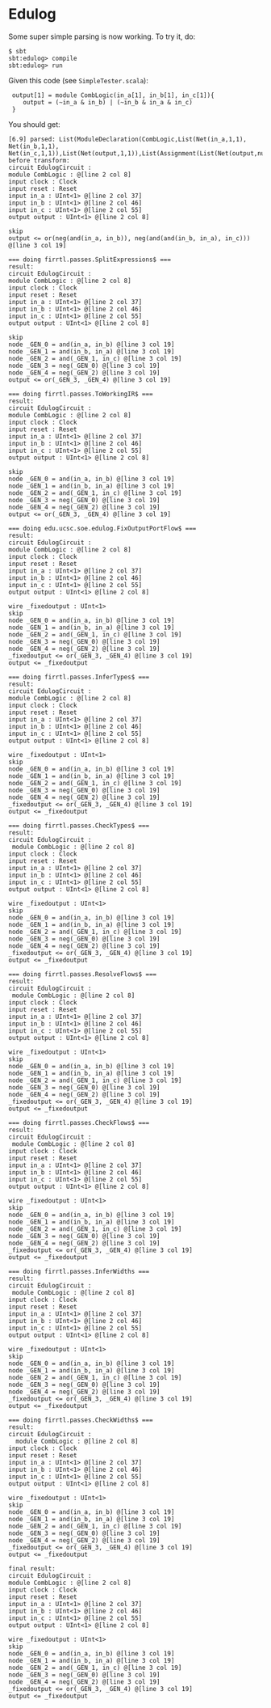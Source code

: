 # Edulog

Some super simple parsing is now working. To try it, do:

    $ sbt
    sbt:edulog> compile
    sbt:edulog> run

Given this code (see `SimpleTester.scala`):

     output[1] = module CombLogic(in_a[1], in_b[1], in_c[1]){
	    output = (~in_a & in_b) | (~in_b & in_a & in_c)
     }   

    
You should get:

	[6.9] parsed: List(ModuleDeclaration(CombLogic,List(Net(in_a,1,1), Net(in_b,1,1), Net(in_c,1,1)),List(Net(output,1,1)),List(Assignment(List(Net(output,null,null)),BinaryOp(BitwiseOr,UnaryOp(Complement,BinaryOp(BitwiseAnd,Net(in_a,null,null),Net(in_b,null,null))),UnaryOp(Complement,BinaryOp(BitwiseAnd,BinaryOp(BitwiseAnd,Net(in_b,null,null),Net(in_a,null,null)),Net(in_c,null,null))))))))
	before transform:
	circuit EdulogCircuit :
  	module CombLogic : @[line 2 col 8]
    input clock : Clock
    input reset : Reset
    input in_a : UInt<1> @[line 2 col 37]
    input in_b : UInt<1> @[line 2 col 46]
    input in_c : UInt<1> @[line 2 col 55]
    output output : UInt<1> @[line 2 col 8]

    skip
    output <= or(neg(and(in_a, in_b)), neg(and(and(in_b, in_a), in_c))) @[line 3 col 19]

	=== doing firrtl.passes.SplitExpressions$ ===
	result:
	circuit EdulogCircuit :
  	module CombLogic : @[line 2 col 8]
    input clock : Clock
    input reset : Reset
    input in_a : UInt<1> @[line 2 col 37]
    input in_b : UInt<1> @[line 2 col 46]
    input in_c : UInt<1> @[line 2 col 55]
    output output : UInt<1> @[line 2 col 8]

    skip
    node _GEN_0 = and(in_a, in_b) @[line 3 col 19]
    node _GEN_1 = and(in_b, in_a) @[line 3 col 19]
    node _GEN_2 = and(_GEN_1, in_c) @[line 3 col 19]
    node _GEN_3 = neg(_GEN_0) @[line 3 col 19]
    node _GEN_4 = neg(_GEN_2) @[line 3 col 19]
    output <= or(_GEN_3, _GEN_4) @[line 3 col 19]

	=== doing firrtl.passes.ToWorkingIR$ ===
	result:
	circuit EdulogCircuit :
  	module CombLogic : @[line 2 col 8]
    input clock : Clock
    input reset : Reset
    input in_a : UInt<1> @[line 2 col 37]
    input in_b : UInt<1> @[line 2 col 46]
    input in_c : UInt<1> @[line 2 col 55]
    output output : UInt<1> @[line 2 col 8]

    skip
    node _GEN_0 = and(in_a, in_b) @[line 3 col 19]
    node _GEN_1 = and(in_b, in_a) @[line 3 col 19]
    node _GEN_2 = and(_GEN_1, in_c) @[line 3 col 19]
    node _GEN_3 = neg(_GEN_0) @[line 3 col 19]
    node _GEN_4 = neg(_GEN_2) @[line 3 col 19]
    output <= or(_GEN_3, _GEN_4) @[line 3 col 19]

	=== doing edu.ucsc.soe.edulog.FixOutputPortFlow$ ===
	result:
	circuit EdulogCircuit :
  	module CombLogic : @[line 2 col 8]
    input clock : Clock
    input reset : Reset
    input in_a : UInt<1> @[line 2 col 37]
    input in_b : UInt<1> @[line 2 col 46]
    input in_c : UInt<1> @[line 2 col 55]
    output output : UInt<1> @[line 2 col 8]

    wire _fixedoutput : UInt<1>
    skip
    node _GEN_0 = and(in_a, in_b) @[line 3 col 19]
    node _GEN_1 = and(in_b, in_a) @[line 3 col 19]
    node _GEN_2 = and(_GEN_1, in_c) @[line 3 col 19]
    node _GEN_3 = neg(_GEN_0) @[line 3 col 19]
    node _GEN_4 = neg(_GEN_2) @[line 3 col 19]
    _fixedoutput <= or(_GEN_3, _GEN_4) @[line 3 col 19]
    output <= _fixedoutput

	=== doing firrtl.passes.InferTypes$ ===
	result:
	circuit EdulogCircuit :
  	module CombLogic : @[line 2 col 8]
    input clock : Clock
    input reset : Reset
    input in_a : UInt<1> @[line 2 col 37]
    input in_b : UInt<1> @[line 2 col 46]
    input in_c : UInt<1> @[line 2 col 55]
    output output : UInt<1> @[line 2 col 8]

    wire _fixedoutput : UInt<1>
    skip
    node _GEN_0 = and(in_a, in_b) @[line 3 col 19]
    node _GEN_1 = and(in_b, in_a) @[line 3 col 19]
    node _GEN_2 = and(_GEN_1, in_c) @[line 3 col 19]
    node _GEN_3 = neg(_GEN_0) @[line 3 col 19]
    node _GEN_4 = neg(_GEN_2) @[line 3 col 19]
    _fixedoutput <= or(_GEN_3, _GEN_4) @[line 3 col 19]
    output <= _fixedoutput

	=== doing firrtl.passes.CheckTypes$ ===
	result:
	circuit EdulogCircuit :
 	 module CombLogic : @[line 2 col 8]
    input clock : Clock
    input reset : Reset
    input in_a : UInt<1> @[line 2 col 37]
    input in_b : UInt<1> @[line 2 col 46]
    input in_c : UInt<1> @[line 2 col 55]
    output output : UInt<1> @[line 2 col 8]

    wire _fixedoutput : UInt<1>
    skip
    node _GEN_0 = and(in_a, in_b) @[line 3 col 19]
    node _GEN_1 = and(in_b, in_a) @[line 3 col 19]
    node _GEN_2 = and(_GEN_1, in_c) @[line 3 col 19]
    node _GEN_3 = neg(_GEN_0) @[line 3 col 19]
    node _GEN_4 = neg(_GEN_2) @[line 3 col 19]
    _fixedoutput <= or(_GEN_3, _GEN_4) @[line 3 col 19]
    output <= _fixedoutput

	=== doing firrtl.passes.ResolveFlows$ ===
	result:
	circuit EdulogCircuit :
 	 module CombLogic : @[line 2 col 8]
    input clock : Clock
    input reset : Reset
    input in_a : UInt<1> @[line 2 col 37]
    input in_b : UInt<1> @[line 2 col 46]
    input in_c : UInt<1> @[line 2 col 55]
    output output : UInt<1> @[line 2 col 8]

    wire _fixedoutput : UInt<1>
    skip
    node _GEN_0 = and(in_a, in_b) @[line 3 col 19]
    node _GEN_1 = and(in_b, in_a) @[line 3 col 19]
    node _GEN_2 = and(_GEN_1, in_c) @[line 3 col 19]
    node _GEN_3 = neg(_GEN_0) @[line 3 col 19]
    node _GEN_4 = neg(_GEN_2) @[line 3 col 19]
    _fixedoutput <= or(_GEN_3, _GEN_4) @[line 3 col 19]
    output <= _fixedoutput

	=== doing firrtl.passes.CheckFlows$ ===
	result:
	circuit EdulogCircuit :
 	 module CombLogic : @[line 2 col 8]
    input clock : Clock
    input reset : Reset
    input in_a : UInt<1> @[line 2 col 37]
    input in_b : UInt<1> @[line 2 col 46]
    input in_c : UInt<1> @[line 2 col 55]
    output output : UInt<1> @[line 2 col 8]

    wire _fixedoutput : UInt<1>
    skip
    node _GEN_0 = and(in_a, in_b) @[line 3 col 19]
    node _GEN_1 = and(in_b, in_a) @[line 3 col 19]
    node _GEN_2 = and(_GEN_1, in_c) @[line 3 col 19]
    node _GEN_3 = neg(_GEN_0) @[line 3 col 19]
    node _GEN_4 = neg(_GEN_2) @[line 3 col 19]
    _fixedoutput <= or(_GEN_3, _GEN_4) @[line 3 col 19]
    output <= _fixedoutput

	=== doing firrtl.passes.InferWidths ===
	result:
	circuit EdulogCircuit :
 	 module CombLogic : @[line 2 col 8]
    input clock : Clock
    input reset : Reset
    input in_a : UInt<1> @[line 2 col 37]
    input in_b : UInt<1> @[line 2 col 46]
    input in_c : UInt<1> @[line 2 col 55]
    output output : UInt<1> @[line 2 col 8]

    wire _fixedoutput : UInt<1>
    skip
    node _GEN_0 = and(in_a, in_b) @[line 3 col 19]
    node _GEN_1 = and(in_b, in_a) @[line 3 col 19]
    node _GEN_2 = and(_GEN_1, in_c) @[line 3 col 19]
    node _GEN_3 = neg(_GEN_0) @[line 3 col 19]
    node _GEN_4 = neg(_GEN_2) @[line 3 col 19]
    _fixedoutput <= or(_GEN_3, _GEN_4) @[line 3 col 19]
    output <= _fixedoutput

	=== doing firrtl.passes.CheckWidths$ ===
	result:
	circuit EdulogCircuit :
	  module CombLogic : @[line 2 col 8]
    input clock : Clock
    input reset : Reset
    input in_a : UInt<1> @[line 2 col 37]
    input in_b : UInt<1> @[line 2 col 46]
    input in_c : UInt<1> @[line 2 col 55]
    output output : UInt<1> @[line 2 col 8]

    wire _fixedoutput : UInt<1>
    skip
    node _GEN_0 = and(in_a, in_b) @[line 3 col 19]
    node _GEN_1 = and(in_b, in_a) @[line 3 col 19]
    node _GEN_2 = and(_GEN_1, in_c) @[line 3 col 19]
    node _GEN_3 = neg(_GEN_0) @[line 3 col 19]
    node _GEN_4 = neg(_GEN_2) @[line 3 col 19]
    _fixedoutput <= or(_GEN_3, _GEN_4) @[line 3 col 19]
    output <= _fixedoutput

	final result:
	circuit EdulogCircuit :
  	module CombLogic : @[line 2 col 8]
    input clock : Clock
    input reset : Reset
    input in_a : UInt<1> @[line 2 col 37]
    input in_b : UInt<1> @[line 2 col 46]
    input in_c : UInt<1> @[line 2 col 55]
    output output : UInt<1> @[line 2 col 8]

    wire _fixedoutput : UInt<1>
    skip
    node _GEN_0 = and(in_a, in_b) @[line 3 col 19]
    node _GEN_1 = and(in_b, in_a) @[line 3 col 19]
    node _GEN_2 = and(_GEN_1, in_c) @[line 3 col 19]
    node _GEN_3 = neg(_GEN_0) @[line 3 col 19]
    node _GEN_4 = neg(_GEN_2) @[line 3 col 19]
    _fixedoutput <= or(_GEN_3, _GEN_4) @[line 3 col 19]
    output <= _fixedoutput
